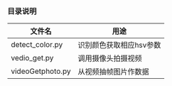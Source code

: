 ﻿### 目录说明
| 文件名 | 用途 |
| - | -|
| detect_color.py| 识别颜色获取相应hsv参数|
| vedio_get.py|调用摄像头拍摄视频|
| videoGetphoto.py |从视频抽帧图片作数据|


